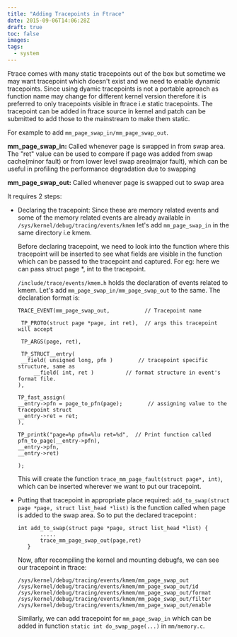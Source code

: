 ```yaml
---
title: "Adding Tracepoints in Ftrace"
date: 2015-09-06T14:06:28Z
draft: true
toc: false
images:
tags:
  - system
---
```




Ftrace comes with many static tracepoints out of the box but sometime we may want tracepoint which doesn't exist and we need to enable dynamic tracepoints. Since using dyamic tracepoints is not a portable aproach as function name may change for different kernel version therefore it is preferred to only tracepoints visible in ftrace i.e static tracepoints. The tracepoint can be added in ftrace source in kernel and patch can be submitted to add those to the mainstream to make them static.

For example to add `mm_page_swap_in/mm_page_swap_out`.

**mm\_page\_swap\_in:** Called whenever page is swapped in from swap area. The "ret" value can be used to compare if page was added from swap cache(minor fault) or from lower level swap area(major fault), which can
be useful in profiling the performance degradation due to swapping

**mm\_page\_swap\_out:** Called whenever page is swapped out to swap area

It requires 2 steps:
 
* Declaring the tracepoint: Since these are memory related events and some of the memory related events are already available in `/sys/kernel/debug/tracing/events/kmem` let's add `mm_page_swap_in` in the same directory i.e kmem.

    Before declaring tracepoint, we need to look into the function where this tracepoint will be inserted to see what fields are visible in the function which can be passed to the tracepoint and captured. For eg: here we can pass struct page *, int to the tracepoint.

    `/include/trace/events/kmem.h` holds the declaration of events related to kmem. Let's add `mm_page_swap_in/mm_page_swap_out` to the same. The declaration format is:

    ```  
    TRACE_EVENT(mm_page_swap_out,           // Tracepoint name

     TP_PROTO(struct page *page, int ret),  // args this tracepoint will accept

     TP_ARGS(page, ret),

     TP_STRUCT__entry(
     __field( unsigned long, pfn )        // tracepoint specific structure, same as
         __field( int, ret )          // format structure in event's format file.
    ),

    TP_fast_assign(
    __entry->pfn = page_to_pfn(page);        // assigning value to the tracepoint struct
    __entry->ret = ret;
    ),

    TP_printk("page=%p pfn=%lu ret=%d",  // Print function called
    pfn_to_page(__entry->pfn),
    __entry->pfn,
    __entry->ret)

    );
    ```

    This will create the function `trace_mm_page_fault(struct page*, int)`, which can be inserted wherever we want to put our tracepoint.

* Putting that tracepoint in appropriate place required: `add_to_swap(struct page *page, struct list_head *list)` is the function called when page is added to the swap area. So to put the declared tracepoint :
    
    ```
    int add_to_swap(struct page *page, struct list_head *list) {
           ..... 
           trace_mm_page_swap_out(page,ret)
       }
   
    ```
   Now, after recompiling the kernel and mounting debugfs, we can see our tracepoint in ftrace:
   
    ```
   /sys/kernel/debug/tracing/events/kmem/mm_page_swap_out
   /sys/kernel/debug/tracing/events/kmem/mm_page_swap_out/id
   /sys/kernel/debug/tracing/events/kmem/mm_page_swap_out/format
   /sys/kernel/debug/tracing/events/kmem/mm_page_swap_out/filter
   /sys/kernel/debug/tracing/events/kmem/mm_page_swap_out/enable
    ```   
    Similarly, we can add tracepoint for `mm_page_swap_in` which can be added in function `static int do_swap_page(...)` in `mm/memory.c`.

